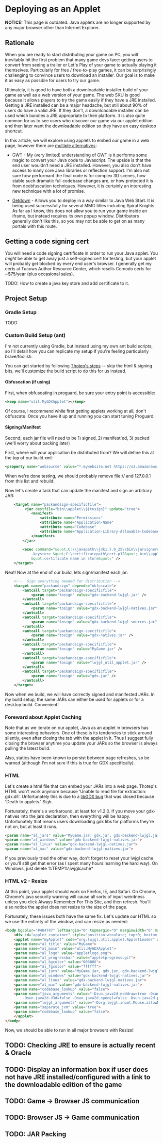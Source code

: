 # Deploying as an Applet #

**NOTICE:** This page is outdated. Java applets are no longer supported by any major browser other than Internet Explorer.

## Rationale ##

When you are ready to start distributing your game on PC, you will inevitably hit the first problem that many game devs face:  getting users to convert from seeing a trailer or Let's Play of your game to actually playing it themselves.  Particularly for free / free-to-play games, it can be surprisingly challenging to convince users to download an installer.  Our goal is to make it as easy as possible for users to try our game.

Ultimately, it is good to have both a downloadable installer build of your game as well as a web version of your game.  The web SKU is good because it allows players to try the game easily if they have a JRE installed.  Getting a JRE installed can be a major headache, but still about 90% of users do have a valid JRE.  If they don't, a downloadable installer can be used which bundles a JRE appropriate to their platform.  It is also quite common for us to see users who discover our game via our applet edition and then later want the downloadable edition so they have an easy desktop shortcut.

In this article, we will explore using applets to embed our game in a web page, however there are [multiple alternatives](http://blog.gemserk.com/2011/02/09/ways-to-deploy-a-java-game/): 

* GWT - My (very limited) understanding of GWT is it performs some magic to convert your Java code to Javascript.  The upside is that the end user wouldn't need a JRE installed.  However, you also don't have access to many core Java libraries or reflection support.  I'm also not sure how performant the final code is for complex 3D scenes, how stable such dramatic full codebase changes are, or how protected it is from deobfuscation techniques.  However, it is certainly an interesting new technique with a lot of promise.

* [Getdown](https://github.com/threerings/getdown) - Allows you to deploy in a way similar to Java Web Start.  It is being used successfully for several MMO titles including Spiral Knights.  As far as I know, this does not allow you to run your game inside an iframe, but instead requires its own popup window.  Distributors generally don't like this, so you may not be able to get on as many portals with this route.

## Getting a code signing cert ##

You will need a code signing certificate in order to run your Java applet.  You _might_ be able to get away just a self-signed cert for testing, but your applet will probably get blocked by every end user's browser.  I generally get my certs at Tucows Author Resource Center, which resells Comodo certs for ~$75/year (plus occasional sales).

TODO:  How to create a java key store and add certificate to it.

## Project Setup ##

### Gradle Setup ###

TODO

### Custom Build Setup (ant) ###

I'm not currently using Gradle, but instead using my own ant build scripts, so I'll detail how you can replicate my setup if you're feeling particularly brave/foolish:

You can get started by following [Thotep's steps](http://www.thesecretpie.com/2011/05/being-like-minecraft-or-how-to-run-your.html) -- skip the html & signing bits, we'll customize the build script to do this for us instead.

#### Obfuscation (if using) ####

First, when obfuscating in proguard, be sure your entry point is accessible:

```xml
<keep name="util.MyGDXApplet"></keep>
```
	
Of course, I recommend while first getting applets working at all, don't obfuscate.  Once you have it up and running you can start tuning Proguard.

#### Signing/Manifest ####

Second, each jar file will need to be 1) signed, 2) manifest'ed, 3) packed (we'll worry about packing later)

First, where will your application be distributed from?  We will define this at the top of our build.xml:

```xml
<property name="websource" value="*.mywebsite.net https://s3.amazonaws.com/mystorage/ file:// 127.0.0.1" />
```

When we're done testing, we should probably remove file:// and 127.0.0.1 from this list and rebuild.
	
Now let's create a task that can update the manifest and sign an arbitrary JAR:

```xml
	<target name="packandsign-specificfile">
    	 <jar destfile="bin\\applet\\${tosign}" update="true">
    	    <manifest>
            	<attribute name="Permissions" 								value="all-permissions" />
        		<attribute name="Application-Name" 							value="Your Application Name" /> 
        		<attribute name="Codebase" 									value="${websource}" />
        		<attribute name="Application-Library-Allowable-Codebase"	value="${websource}" />
        	</manifest>
    	</jar>
    	
    	<exec command="&quot;C:\\javapath\\jdk1.7.0_25\\bin\\jarsigner&quot; -storepass PASSWORD -storetype pkcs12
			-keystore &quot;C:\certificatepath\cert.p12&quot; bin\\applet\\${tosign}
			&quot;certificate name in store&quot;" />
    </target>
```

Neat!  Now at the end of our build, lets sign/manifest each jar:

```xml
	<!--  Sign everything needed for distribution -->
    <target name="packandsign" depends="obfuscate">
        <antcall target="packandsign-specificfile">
            <param name="tosign" value="gdx-backend-lwjgl.jar" />
        </antcall>
        <antcall target="packandsign-specificfile">
            <param name="tosign" value="gdx-backend-lwjgl-natives.jar" />
        </antcall>
        <antcall target="packandsign-specificfile">
            <param name="tosign" value="gdx-backend-lwjgl-sources.jar" />
        </antcall>
        <antcall target="packandsign-specificfile">
            <param name="tosign" value="gdx-natives.jar" />
        </antcall>
        <antcall target="packandsign-specificfile">
            <param name="tosign" value="MyGame.jar" />
        </antcall>
        <antcall target="packandsign-specificfile">
            <param name="tosign" value="lwjgl_util_applet.jar" />
        </antcall>
        <antcall target="packandsign-specificfile">
            <param name="tosign" value="gdx.jar" />
        </antcall>
    </target>
```

Now when we build, we will have correctly signed and manifested JARs.  In my build setup, the same JARs can either be used for applets or for a desktop build.  Convenient!

### Foreward about Applet Caching ###

Note that as we iterate on our applet, Java as an applet in browsers has some interesting behaviors.  One of these is its tendencies to stick around silently, even after closing the tab with the applet in it.  Thus I suggest fully closing the browser anytime you update your JARs so the browser is always pulling the latest build.

Also, statics have been known to persist between page refreshes, so be warned (although I'm not sure if this is true for GDX specifically).

### HTML ###

Let's create a html file that can embed your JARs into a web page.  Thotep's HTML won't work anymore because 'Unable to read file for extraction: gdx.dll'.  Unfortunately this is due to a [libGDX bug](https://github.com/libgdx/libgdx/issues/1165) that was closed because 'Death to applets.'  Sigh.  

Fortunately, there's a workaround, at least for v1.2.0.  If you move your gdx-natives into the jars declaration, then everything will be happy.  Unfortunately that means users downloading gdx libs for platforms they're not on, but at least it runs.

```html
<param name="al_jars" value="MyGame.jar, gdx.jar, gdx-backend-lwjgl.jar, gdx-natives.jar">
<param name="al_windows" value="gdx-backend-lwjgl-natives.jar">
<param name="al_linux" value="gdx-backend-lwjgl-natives.jar">
<param name="al_mac" value="gdx-backend-lwjgl-natives.jar">
```

If you previously tried the other way, don't forget to reset your lwjgl cache or you'll still get that error (as I spent many hours learning the hard way).  On Windows, just delete %TEMP%\lwjglcache\*
	
### HTML v2 - Resize ###
	
At this point, your applet should work on Firefox, IE, and Safari.  On Chrome, Chrome's java security warning will cause all sorts of input weirdness unless you click Always Remember For This Site, and then refresh.  You'll also notice the applet does not resize to the size of the page.

Fortunately, these issues both have the same fix.  Let's update our HTML so we use the entirety of the window, and can resize as needed:

```html
<body bgcolor="#484747" leftmargin="0" topmargin="0" marginwidth="0" marginheight="0" style="overflow:hidden" >
	<div id="applet_container" style="position:absolute; top:0; bottom:0; left:0; right:0">
	<applet name="myApplet" code="org.lwjgl.util.applet.AppletLoader" archive="lwjgl_util_applet.jar" codebase="." width="100%" height="100%">
	<param name="al_title" value="MyGame">
	<param name="al_main" value="util.MyGDXApplet">
	<param name="al_logo" value="appletlogo.png">
	<param name="al_progressbar" value="appletprogress.gif">
	<param name="al_bgcolor" value="000000">
	<param name="al_fgcolor" value="ffffff">
	<param name="al_jars" value="MyGame.jar, gdx.jar, gdx-backend-lwjgl.jar, gdx-natives.jar">
	<param name="al_windows" value="gdx-backend-lwjgl-natives.jar">
	<param name="al_linux" value="gdx-backend-lwjgl-natives.jar">
	<param name="al_mac" value="gdx-backend-lwjgl-natives.jar">
	<param name="codebase_lookup" value="false">
	<param name="java_arguments" value="-Dsun.java2d.noddraw=true -Dsun.awt.noerasebackground=true
		-Dsun.java2d.d3d=false -Dsun.java2d.opengl=false -Dsun.java2d.pmoffscreen=false -Xmx800M">
	<param name="lwjgl_arguments" value="-Dorg.lwjgl.input.Mouse.allowNegativeMouseCoords=true">
	<param name="separate_jvm" value="true">
	<param name="codebase_lookup" value="false">
	</applet>
</body>
```

Now, we should be able to run in all major browsers with Resize!

## TODO: Checking JRE to ensure is actually recent & Oracle ##
## TODO: Display an information box if user does not have JRE installed/configured with a link to the downloadable edition of the game ##
## TODO:  Game -> Browser JS communication ##
## TODO:  Browser JS -> Game communication ##
## TODO:  JAR Packing ##